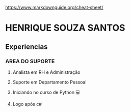 https://www.markdownguide.org/cheat-sheet/

# HENRIQUE SOUZA SANTOS


## Experiencias

### AREA DO SUPORTE

1. Analista em RH e Administração

2. Suporte em Departamento Pessoal

3. Iniciando no curso de Python :computer:

4. Logo após c#



